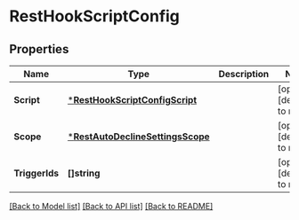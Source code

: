 # RestHookScriptConfig

## Properties
Name | Type | Description | Notes
------------ | ------------- | ------------- | -------------
**Script** | [***RestHookScriptConfigScript**](RestHookScriptConfig_script.md) |  | [optional] [default to null]
**Scope** | [***RestAutoDeclineSettingsScope**](RestAutoDeclineSettings_scope.md) |  | [optional] [default to null]
**TriggerIds** | **[]string** |  | [optional] [default to null]

[[Back to Model list]](../README.md#documentation-for-models) [[Back to API list]](../README.md#documentation-for-api-endpoints) [[Back to README]](../README.md)

